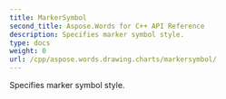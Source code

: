 ```yaml
---
title: MarkerSymbol
second_title: Aspose.Words for C++ API Reference
description: Specifies marker symbol style. 
type: docs
weight: 0
url: /cpp/aspose.words.drawing.charts/markersymbol/
---
```


Specifies marker symbol style. 

